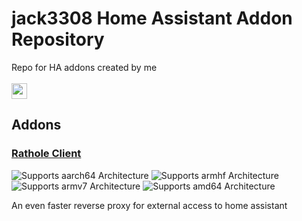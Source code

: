 # jack3308 Home Assistant Addon Repository

Repo for HA addons created by me
<br><br>
<a href="https://my.home-assistant.io/redirect/supervisor_add_addon_repository/?repository_url=https%3A%2F%2Fgithub.com%2Fnra4ever%2Fha-addons"><img src="https://my.home-assistant.io/badges/supervisor_add_addon_repository.svg" height="25" /></a>


## Addons

### [Rathole Client](https://github.com/nra4ever/ha-addons/tree/main/rathole)

![Supports aarch64 Architecture][aarch64-shield]
![Supports armhf Architecture][armhf-shield]
![Supports armv7 Architecture][armv7-shield]
![Supports amd64 Architecture][amd64-shield]

[aarch64-shield]: https://img.shields.io/badge/aarch64-yes-green.svg
[armhf-shield]: https://img.shields.io/badge/armhf-yes-green.svg
[armv7-shield]: https://img.shields.io/badge/armv7-yes-green.svg
[amd64-shield]: https://img.shields.io/badge/amd64-yes-green.svg

An even faster reverse proxy for external access to home assistant
